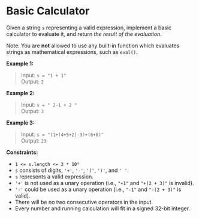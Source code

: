 # Basic Calculator

Given a string `s` representing a valid expression, implement a basic calculator to evaluate it, and return *the result of the evaluation.*

Note: You are **not** allowed to use any built-in function which evaluates strings as mathematical expressions, such as `eval()`.

**Example 1:**

> Input: `s = "1 + 1"`  
> Output: `2`

**Example 2:**

> Input: `s = " 2-1 + 2 "`  
> Output: `3`

**Example 3:**

> Input: `s = "(1+(4+5+2)-3)+(6+8)"`  
> Output: `23`

**Constraints:**

* `1 <= s.length <= 3 * 10⁵`
* `s` consists of digits, `'+'`, `'-'`, `'('`, `')'`, and `' '`.
* `s` represents a valid expression.
* `'+'` is not used as a unary operation (i.e., `"+1"` and `"+(2 + 3)"` is invalid).
* `'-'` could be used as a unary operation (i.e., `"-1"` and `"-(2 + 3)"` is valid).
* There will be no two consecutive operators in the input.
* Every number and running calculation will fit in a signed 32-bit integer.
